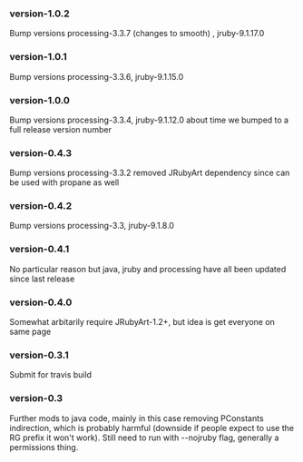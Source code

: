 ### version-1.0.2
Bump versions processing-3.3.7 (changes to smooth) , jruby-9.1.17.0

### version-1.0.1
Bump versions processing-3.3.6, jruby-9.1.15.0

### version-1.0.0
Bump versions processing-3.3.4, jruby-9.1.12.0 about time we bumped to a full release version number

### version-0.4.3
Bump versions processing-3.3.2 removed JRubyArt dependency since can be used with propane as well

### version-0.4.2
Bump versions processing-3.3, jruby-9.1.8.0

### version-0.4.1
No particular reason but java, jruby and processing have all been updated since last release

### version-0.4.0
Somewhat arbitarily require JRubyArt-1.2+, but idea is get everyone on same page

### version-0.3.1
Submit for travis build

### version-0.3
Further mods to java code, mainly in this case removing PConstants indirection, which is probably harmful (downside if people expect to use the RG prefix it won't work). Still need to run with --nojruby flag, generally a permissions thing.
